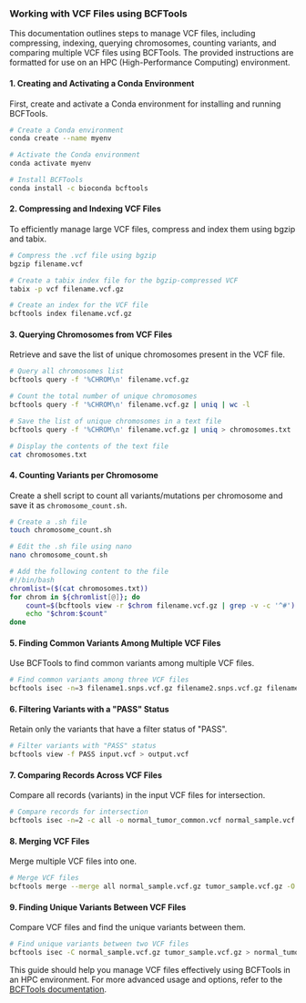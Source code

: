 ### Working with VCF Files using BCFTools

This documentation outlines steps to manage VCF files, including compressing, indexing, querying chromosomes, counting variants, and comparing multiple VCF files using BCFTools. The provided instructions are formatted for use on an HPC (High-Performance Computing) environment.

#### 1. Creating and Activating a Conda Environment
First, create and activate a Conda environment for installing and running BCFTools.

```bash
# Create a Conda environment
conda create --name myenv

# Activate the Conda environment
conda activate myenv

# Install BCFTools
conda install -c bioconda bcftools
```

#### 2. Compressing and Indexing VCF Files
To efficiently manage large VCF files, compress and index them using bgzip and tabix.

```bash
# Compress the .vcf file using bgzip
bgzip filename.vcf

# Create a tabix index file for the bgzip-compressed VCF
tabix -p vcf filename.vcf.gz

# Create an index for the VCF file
bcftools index filename.vcf.gz
```

#### 3. Querying Chromosomes from VCF Files
Retrieve and save the list of unique chromosomes present in the VCF file.

```bash
# Query all chromosomes list
bcftools query -f '%CHROM\n' filename.vcf.gz

# Count the total number of unique chromosomes
bcftools query -f '%CHROM\n' filename.vcf.gz | uniq | wc -l

# Save the list of unique chromosomes in a text file
bcftools query -f '%CHROM\n' filename.vcf.gz | uniq > chromosomes.txt

# Display the contents of the text file
cat chromosomes.txt
```

#### 4. Counting Variants per Chromosome
Create a shell script to count all variants/mutations per chromosome and save it as `chromosome_count.sh`.

```bash
# Create a .sh file
touch chromosome_count.sh

# Edit the .sh file using nano
nano chromosome_count.sh

# Add the following content to the file
#!/bin/bash
chromlist=($(cat chromosomes.txt))
for chrom in ${chromlist[@]}; do
    count=$(bcftools view -r $chrom filename.vcf.gz | grep -v -c '^#')
    echo "$chrom:$count"
done
```

#### 5. Finding Common Variants Among Multiple VCF Files
Use BCFTools to find common variants among multiple VCF files.

```bash
# Find common variants among three VCF files
bcftools isec -n=3 filename1.snps.vcf.gz filename2.snps.vcf.gz filename3.snps.vcf.gz | wc -l
```

#### 6. Filtering Variants with a "PASS" Status
Retain only the variants that have a filter status of "PASS".

```bash
# Filter variants with "PASS" status
bcftools view -f PASS input.vcf > output.vcf
```

#### 7. Comparing Records Across VCF Files
Compare all records (variants) in the input VCF files for intersection.

```bash
# Compare records for intersection
bcftools isec -n=2 -c all -o normal_tumor_common.vcf normal_sample.vcf.gz tumor_sample.vcf.gz
```

#### 8. Merging VCF Files
Merge multiple VCF files into one.

```bash
# Merge VCF files
bcftools merge --merge all normal_sample.vcf.gz tumor_sample.vcf.gz -O v > normal_tumor_merge.vcf
```

#### 9. Finding Unique Variants Between VCF Files
Compare VCF files and find the unique variants between them.

```bash
# Find unique variants between two VCF files
bcftools isec -C normal_sample.vcf.gz tumor_sample.vcf.gz > normal_tumor_unique.vcf
```

This guide should help you manage VCF files effectively using BCFTools in an HPC environment. For more advanced usage and options, refer to the [BCFTools documentation](http://samtools.github.io/bcftools/bcftools.html).
